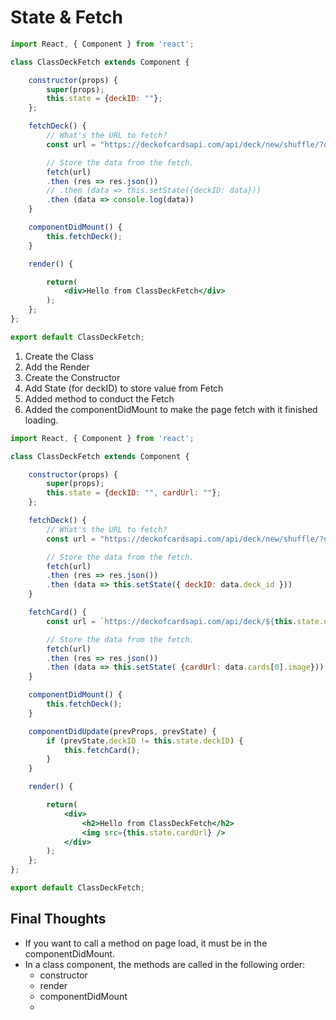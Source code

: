 # State & Fetch

```jsx
import React, { Component } from 'react';

class ClassDeckFetch extends Component {

    constructor(props) {
        super(props);
        this.state = {deckID: ""};
    };

    fetchDeck() {
        // What's the URL to fetch?
        const url = "https://deckofcardsapi.com/api/deck/new/shuffle/?deck_count=1";

        // Store the data from the fetch.
        fetch(url)
        .then (res => res.json())
        // .then (data => this.setState({deckID: data}))
        .then (data => console.log(data))
    }

    componentDidMount() {
        this.fetchDeck();
    }

    render() {

        return(
            <div>Hello from ClassDeckFetch</div>
        );
    };
};

export default ClassDeckFetch;

```

1. Create the Class
2. Add the Render
3. Create the Constructor
4. Add State \(for deckID\) to store value from Fetch
5. Added method to conduct the Fetch
6. Added the componentDidMount to make the page fetch with it finished loading.

```jsx
import React, { Component } from 'react';

class ClassDeckFetch extends Component {

    constructor(props) {
        super(props);
        this.state = {deckID: "", cardUrl: ""};
    };

    fetchDeck() {
        // What's the URL to fetch?
        const url = "https://deckofcardsapi.com/api/deck/new/shuffle/?deck_count=1";

        // Store the data from the fetch.
        fetch(url)
        .then (res => res.json())
        .then (data => this.setState({ deckID: data.deck_id }))
    }

    fetchCard() {
        const url = `https://deckofcardsapi.com/api/deck/${this.state.deckID}/draw/?count=1`;

        // Store the data from the fetch.
        fetch(url)
        .then (res => res.json())
        .then (data => this.setState( {cardUrl: data.cards[0].image}))
    }

    componentDidMount() {
        this.fetchDeck();
    }

    componentDidUpdate(prevProps, prevState) {
        if (prevState.deckID != this.state.deckID) {
            this.fetchCard();
        }
    }

    render() {

        return(
            <div>
                <h2>Hello from ClassDeckFetch</h2>
                <img src={this.state.cardUrl} />
            </div>
        );
    };
};

export default ClassDeckFetch;
```

## Final Thoughts

* If you want to call a method on page load, it must be in the componentDidMount.
* In a class component, the methods are called in the following order:
  * constructor
  * render
  * componentDidMount
  * 


